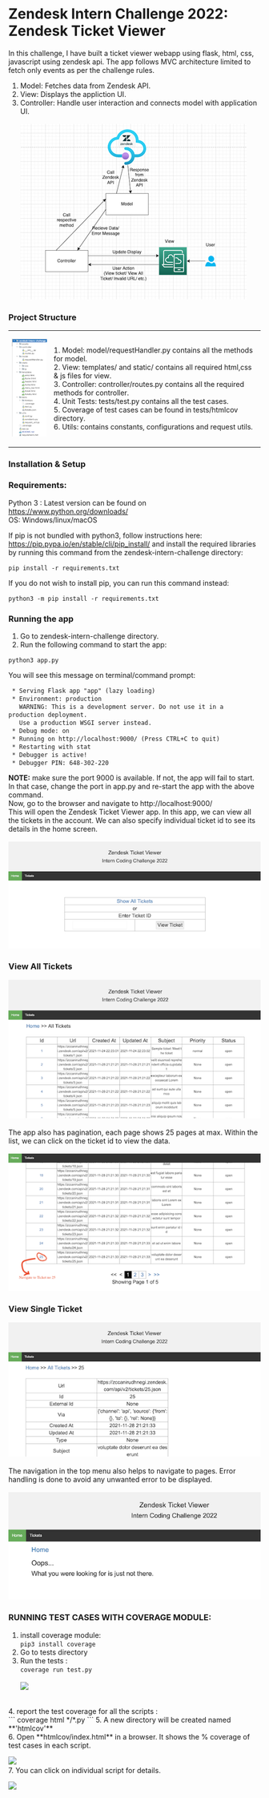 # Zendesk Intern Challenge 2022: Zendesk Ticket Viewer
In this challenge, I have built a ticket viewer webapp using flask, html, css, javascript using zendesk api.
The app follows MVC architecture limited to fetch only events as per the challenge rules.
1. Model: Fetches data from Zendesk API.
2. View: Displays the appliction UI.
3. Controller: Handle user interaction and connects model with application UI.
<br><br>
![](assets/arch.png) 

### Project Structure
<table>
   <tr> 
      <td>

![](assets/project_structure.png)

</td>
<td>
1. Model: model/requestHandler.py contains all the methods for model.<br>
2. View: templates/ and static/ contains all required html,css & js files for view. <br>
3. Controller:  controller/routes.py contains all the required methods for controller.<br>
4. Unit Tests:  tests/test.py contains all the test cases.<br>
5. Coverage of test cases can be found in tests/htmlcov directory.<br>
6. Utils: contains constants, configurations and request utils.
</td>
</tr>
</table>

### Installation & Setup
### Requirements: 
Python 3 : Latest version can be found on https://www.python.org/downloads/ <br>
OS: Windows/linux/macOS

If pip is not bundled with python3, follow instructions here: https://pip.pypa.io/en/stable/cli/pip_install/
and install the required libraries by running this command from the zendesk-intern-challenge directory:
```
pip install -r requirements.txt 
```
If you do not wish to install pip, you can run this command instead:
```
python3 -m pip install -r requirements.txt 
```
### Running the app
1. Go to zendesk-intern-challenge directory.
2. Run the following command to start the app:
```
python3 app.py
```
You will see this message on terminal/command prompt:
```
 * Serving Flask app "app" (lazy loading)
 * Environment: production
   WARNING: This is a development server. Do not use it in a production deployment.
   Use a production WSGI server instead.
 * Debug mode: on
 * Running on http://localhost:9000/ (Press CTRL+C to quit)
 * Restarting with stat
 * Debugger is active!
 * Debugger PIN: 648-302-220
```
**NOTE:** make sure the port 9000 is available. If not, the app will fail to start. In that case, change the port in app.py and re-start the app with the above command.
<br>
Now, go to the browser and navigate to http://localhost:9000/
<br>
This will open the Zendesk Ticket Viewer app. In this app, we can view all the tickets in the account. We can also specify individual ticket id to see its details in the home screen.
<br><br>
![](assets/home.png)
### View All Tickets
![](assets/all_tickets.png)
<br><br>
The app also has pagination, each page shows 25 pages at max.
Within the list, we can click on the ticket id to view the data.
<br><br>
![](assets/pagination.png)

### View Single Ticket
![](assets/single_ticket.png)
<br><br>
The navigation in the top menu also helps to navigate to pages.
Error handling is done to avoid any unwanted error to be displayed.
<br><br>
![](assets/error.png)

### RUNNING TEST CASES WITH COVERAGE MODULE:
1. install coverage module: <br/>
``` pip3 install coverage ``` <br/>
2. Go to tests directory <br/>
3. Run the tests : <br/>
``` coverage run test.py ```
<br><br>
![](assets/run_tests.png)
<br/>
4. report the test coverage for all the scripts : <br/>
``` coverage html */*.py ```
5. A new directory will be created named **'htmlcov'**<br/>
6. Open **htmlcov/index.html** in a browser. It shows the % coverage of test cases in each script.

![](assets/test_coverage_report.png)
<br/>
7. You can click on individual script for details.

![](assets/test_coverage_individual_script.png)
<br/>
